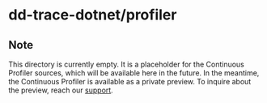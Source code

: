 ﻿# dd-trace-dotnet/profiler

## Note

This directory is currently empty. It is a placeholder for the Continuous Profiler sources, which will be available here in the future. In the meantime, the Continuous Profiler is available as a private preview. To inquire about the preview, reach our [support](https://docs.datadoghq.com/help).